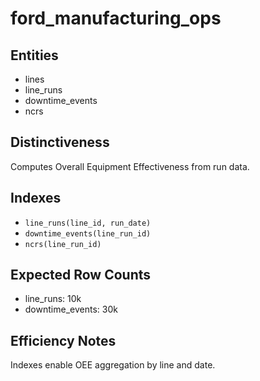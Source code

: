 # ford_manufacturing_ops

## Entities
- lines
- line_runs
- downtime_events
- ncrs

## Distinctiveness
Computes Overall Equipment Effectiveness from run data.

## Indexes
- `line_runs(line_id, run_date)`
- `downtime_events(line_run_id)`
- `ncrs(line_run_id)`

## Expected Row Counts
- line_runs: 10k
- downtime_events: 30k

## Efficiency Notes
Indexes enable OEE aggregation by line and date.
